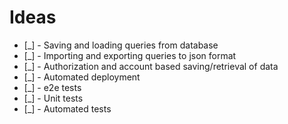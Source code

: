 # Ideas 
- [_] - Saving and loading queries from database
- [_] - Importing and exporting queries to json format
- [_] - Authorization and account based saving/retrieval of data
- [_] - Automated deployment
- [_] - e2e tests
- [_] - Unit tests
- [_] - Automated tests